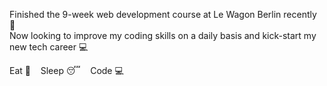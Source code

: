 <!--
**coDecs27/coDecs27** is a ✨ _special_ ✨ repository because its `README.md` (this file) appears on your GitHub profile. -->

Finished the 9-week web development course at Le Wagon Berlin recently  💪
<br>
Now looking to improve my coding skills on a daily basis and kick-start my new tech career 💻

Eat  :fork_and_knife: &nbsp;&nbsp; Sleep  :sleeping: &nbsp;&nbsp; Code :computer:

